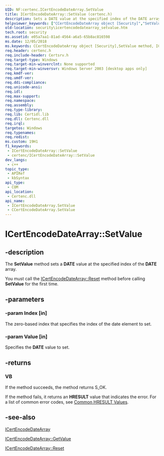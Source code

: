 ```yaml
---
UID: NF:certenc.ICertEncodeDateArray.SetValue
title: ICertEncodeDateArray::SetValue (certenc.h)
description: Sets a DATE value at the specified index of the DATE array.
helpviewer_keywords: ["CCertEncodeDateArray object [Security]","SetValue method","ICertEncodeDateArray interface [Security]","SetValue method","ICertEncodeDateArray.SetValue","ICertEncodeDateArray::SetValue","SetValue","SetValue method [Security]","SetValue method [Security]","CCertEncodeDateArray object","SetValue method [Security]","ICertEncodeDateArray interface","_certsrv_icertencodedatearray_setvalue","certenc/ICertEncodeDateArray::SetValue","security.icertencodedatearray_setvalue"]
old-location: security\icertencodedatearray_setvalue.htm
tech.root: security
ms.assetid: e05a7aa1-81ad-4564-a6a5-65b8ac816598
ms.date: 12/05/2018
ms.keywords: CCertEncodeDateArray object [Security],SetValue method, ICertEncodeDateArray interface [Security],SetValue method, ICertEncodeDateArray.SetValue, ICertEncodeDateArray::SetValue, SetValue, SetValue method [Security], SetValue method [Security],CCertEncodeDateArray object, SetValue method [Security],ICertEncodeDateArray interface, _certsrv_icertencodedatearray_setvalue, certenc/ICertEncodeDateArray::SetValue, security.icertencodedatearray_setvalue
req.header: certenc.h
req.include-header: Certsrv.h
req.target-type: Windows
req.target-min-winverclnt: None supported
req.target-min-winversvr: Windows Server 2003 [desktop apps only]
req.kmdf-ver: 
req.umdf-ver: 
req.ddi-compliance: 
req.unicode-ansi: 
req.idl: 
req.max-support: 
req.namespace: 
req.assembly: 
req.type-library: 
req.lib: Certidl.lib
req.dll: Certenc.dll
req.irql: 
targetos: Windows
req.typenames: 
req.redist: 
ms.custom: 19H1
f1_keywords:
 - ICertEncodeDateArray::SetValue
 - certenc/ICertEncodeDateArray::SetValue
dev_langs:
 - c++
topic_type:
 - APIRef
 - kbSyntax
api_type:
 - COM
api_location:
 - Certenc.dll
api_name:
 - ICertEncodeDateArray.SetValue
 - CCertEncodeDateArray.SetValue
---
```


# ICertEncodeDateArray::SetValue


## -description

The <b>SetValue</b> method sets a <b>DATE</b> value at the specified index of the <b>DATE</b> array.

 You must call 
the <a href="/windows/desktop/api/certenc/nf-certenc-icertencodedatearray-reset">ICertEncodeDateArray::Reset</a> method before calling <b>SetValue</b> for the first time.

## -parameters

### -param Index [in]

The zero-based index that specifies the index of the date element to set.

### -param Value [in]

Specifies the <b>DATE</b> value to set.

## -returns

<h3>VB</h3>
 If the method succeeds, the method returns S_OK.

If the method fails, it returns an <b>HRESULT</b> value that indicates the error. For a list of common error codes, see <a href="/windows/desktop/SecCrypto/common-hresult-values">Common HRESULT Values</a>.

## -see-also

<a href="/windows/desktop/api/certenc/nn-certenc-icertencodedatearray">ICertEncodeDateArray</a>



<a href="/windows/desktop/api/certenc/nf-certenc-icertencodedatearray-getvalue">ICertEncodeDateArray::GetValue</a>



<a href="/windows/desktop/api/certenc/nf-certenc-icertencodedatearray-reset">ICertEncodeDateArray::Reset</a>